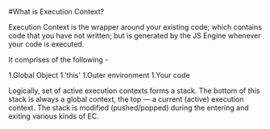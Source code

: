#What is Execution Context?

Execution Context is the wrapper around your existing code; which contains code that you have not written; but is generated by the JS Engine whenever your code is executed.

It comprises of the following -

1.Global Object
1.'this'
1.Outer environment
1.Your code

Logically, set of active execution contexts forms a stack. The bottom of this stack is always a global context, the top — a current (active) execution context. The stack is modified (pushed/popped) during the entering and exiting various kinds of EC.